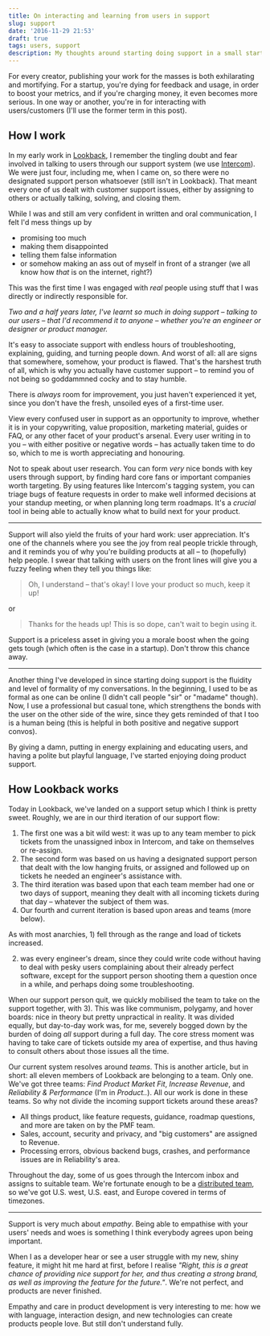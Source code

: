 ```yaml
---
title: On interacting and learning from users in support
slug: support
date: '2016-11-29 21:53'
draft: true
tags: users, support
description: My thoughts around starting doing support in a small startup.
---
```


For every creator, publishing your work for the masses is both exhilarating and mortifying. For a startup, you're dying for feedback and usage, in order to boost your metrics, and if you're charging money, it even becomes more serious. In one way or another, you're in for interacting with users/customers (I'll use the former term in this post).

## How I work

In my early work in [Lookback](http://lookback.io), I remember the tingling doubt and fear involved in talking to users through our support system (we use [Intercom](http://intercom.com)). We were just four, including me, when I came on, so there were no designated support person whatsoever (still isn't in Lookback). That meant every one of us dealt with customer support issues, either by assigning to others or actually talking, solving, and closing them.

While I was and still am very confident in written and oral communication, I felt I'd mess things up by

- promising too much
- making them disappointed
- telling them false information
- or somehow making an ass out of myself in front of a stranger (we all know how *that* is on the internet, right?)

This was the first time I was engaged with *real* people using stuff that I was directly or indirectly responsible for.

*Two and a half years later, I've learnt so much in doing support – talking to our users – that I'd recommend it to anyone – whether you're an engineer or designer or product manager.*

It's easy to associate support with endless hours of troubleshooting, explaining, guiding, and turning people down. And worst of all: all are signs that somewhere, somehow, your product is flawed. That's the harshest truth of all, which is why you actually have customer support – to remind you of not being so goddammned cocky and to stay humble.

There is *always* room for improvement, you just haven't experienced it yet, since you don't have the fresh, unsoiled eyes of a first-time user.

View every confused user in support as an opportunity to improve, whether it is in your copywriting, value proposition, marketing material, guides or FAQ, or any other facet of your product's arsenal. Every user writing in to you – with either positive or negative words – has actually taken time to do so, which to me is worth appreciating and honouring.

Not to speak about user research. You can form *very* nice bonds with key users through support, by finding hard core fans or important companies worth targeting. By using features like Intercom's tagging system, you can triage bugs of feature requests in order to make well informed decisions at your standup meeting, or when planning long term roadmaps. It's a *crucial* tool in being able to actually know what to build next for your product.

***

Support will also yield the fruits of your hard work: user appreciation. It's one of the channels where you see the joy from real people trickle through, and it reminds you of why you're building products at all – to (hopefully) help people. I swear that talking with users on the front lines will give you a fuzzy feeling when they tell you things like:

> Oh, I understand – that's okay! I love your product so much, keep it up!

or

> Thanks for the heads up! This is so dope, can't wait to begin using it.

Support is a priceless asset in giving you a morale boost when the going gets tough (which often is the case in a startup). Don't throw this chance away.

***

Another thing I've developed in since starting doing support is the fluidity and level of formality of my conversations. In the beginning, I used to be as formal as one can be online (I didn't call people "sir" or "madame" though). Now, I use a professional but casual tone, which strengthens the bonds with the user on the other side of the wire, since they gets reminded of that I too is a human being (this is helpful in both positive and negative support convos).

By giving a damn, putting in energy explaining and educating users, and having a polite but playful language, I've started enjoying doing product support.

## How Lookback works

Today in Lookback, we've landed on a support setup which I think is pretty sweet. Roughly, we are in our third iteration of our support flow:

1. The first one was a bit wild west: it was up to any team member to pick tickets from the unassigned inbox in Intercom, and take on themselves or re-assign.
2. The second form was based on us having a designated support person that dealt with the low hanging fruits, or assigned and followed up on tickets he needed an engineer's assistance with.
3. The third iteration was based upon that each team member had one or two days of support, meaning they dealt with all incoming tickets during that day – whatever the subject of them was.
4. Our fourth and current iteration is based upon areas and teams (more below).

As with most anarchies, 1) fell through as the range and load of tickets increased.

2) was every engineer's dream, since they could write code without having to deal with pesky users complaining about their already perfect software, except for the support person shooting them a question once in a while, and perhaps doing some troubleshooting.

When our support person quit, we quickly mobilised the team to take on the support together, with 3). This was like communism, polygamy, and hover boards: nice in theory but pretty unpractical in reality. It was divided equally, but day-to-day work was, for me, severely bogged down by the burden of doing *all* support during a full day. The core stress moment was having to take care of tickets outside my area of expertise, and thus having to consult others about those issues all the time.

Our current system resolves around *teams*. This is another article, but in short: all eleven members of Lookback are belonging to a team. Only one. We've got three teams: *Find Product Market Fit*, *Increase Revenue*, and *Reliability & Performance* (I'm in *Product..*). All our work is done in these teams. So why not divide the incoming support tickets around these areas?

- All things product, like feature requests, guidance, roadmap questions, and more are taken on by the PMF team.
- Sales, account, security and privacy, and "big customers" are assigned to Revenue.
- Processing errors, obvious backend bugs, crashes, and performance issues are in Reliability's area.

Throughout the day, some of us goes through the Intercom inbox and assigns to suitable team. We're fortunate enough to be a [distributed team](http://lookback.io/about), so we've got U.S. west, U.S. east, and Europe covered in terms of timezones.

***

Support is very much about *empathy*. Being able to empathise with your users' needs and woes is something I think everybody agrees upon being important.

When I as a developer hear or see a user struggle with my new, shiny feature, it might hit me hard at first, before I realise *"Right, this is a great chance of providing nice support for her, and thus creating a strong brand, as well as improving the feature for the future."*. We're not perfect, and products are never finished.

Empathy and care in product development is very interesting to me: how we with language, interaction design, and new technologies can create products people love. But still don't understand fully.
